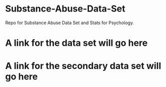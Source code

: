 # Substance-Abuse-Data-Set
Repo for Substance Abuse Data Set and Stats for Psychology. 

# A link for the data set will go here
# A link for the secondary data set will go here

